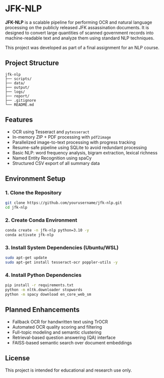 # JFK-NLP

**JFK-NLP** is a scalable pipeline for performing OCR and natural language processing on the publicly released JFK assassination documents. It is designed to convert large quantities of scanned government records into machine-readable text and analyze them using standard NLP techniques.

This project was developed as part of a final assignment for an NLP course.

## Project Structure

```
jfk-nlp
├── scripts/        
├── data/           
├── output/         
├── logs/           
├── report/        
├── .gitignore
└── README.md       
```

## Features

- OCR using Tesseract and `pytesseract`
- In-memory ZIP + PDF processing with `pdf2image`
- Parallelized image-to-text processing with progress tracking
- Resume-safe pipeline using SQLite to avoid redundant processing
- Basic NLP: word frequency analysis, bigram extraction, lexical richness
- Named Entity Recognition using spaCy
- Structured CSV export of all summary data

## Environment Setup

### 1. Clone the Repository

```bash
git clone https://github.com/yourusername/jfk-nlp.git
cd jfk-nlp
```

### 2. Create Conda Environment

```bash
conda create -n jfk-nlp python=3.10 -y
conda activate jfk-nlp
```

### 3. Install System Dependencies (Ubuntu/WSL)

```bash
sudo apt-get update
sudo apt-get install tesseract-ocr poppler-utils -y
```

### 4. Install Python Dependencies

```bash
pip install -r requirements.txt
python -m nltk.downloader stopwords
python -m spacy download en_core_web_sm
```

## Planned Enhancements

- Fallback OCR for handwritten text using TrOCR
- Automated OCR quality scoring and filtering
- Full-topic modeling and semantic clustering
- Retrieval-based question answering (QA) interface
- FAISS-based semantic search over document embeddings

## License

This project is intended for educational and research use only.

